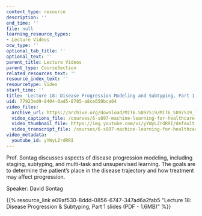 ```yaml
---
content_type: resource
description: ''
end_time: ''
file: null
learning_resource_types:
- Lecture Videos
ocw_type: ''
optional_tab_title: ''
optional_text: ''
parent_title: Lecture Videos
parent_type: CourseSection
related_resources_text: ''
resource_index_text: ''
resourcetype: Video
start_time: ''
title: 'Lecture 18: Disease Progression Modeling and Subtyping, Part 1'
uid: 77923ed9-8404-0ad5-8785-a8ce650bca64
video_files:
  archive_url: https://archive.org/download/MIT6.S897S19/MIT6_S897S19_lec18_300k.mp4
  video_captions_file: /courses/6-s897-machine-learning-for-healthcare-spring-2019/b226def9afb35d3fa901a08104365ebe_yYWyLZrdRRI.vtt
  video_thumbnail_file: https://img.youtube.com/vi/yYWyLZrdRRI/default.jpg
  video_transcript_file: /courses/6-s897-machine-learning-for-healthcare-spring-2019/6f9bae3ca11e314645f4c97c10fd4bbd_yYWyLZrdRRI.pdf
video_metadata:
  youtube_id: yYWyLZrdRRI
---
```


Prof. Sontag discusses aspects of disease progression modeling, including staging, subtyping, and multi-task and unsupervised learning. The goals are to determine the patient’s place in the disease trajectory and how treatment may affect progression.

Speaker: David Sontag

{{% resource_link e09af530-8ddd-0856-6747-347ad6a2fab5 "Lecture 18: Disease Progression & Subtyping, Part 1 slides (PDF - 1.6MB)" %}}



